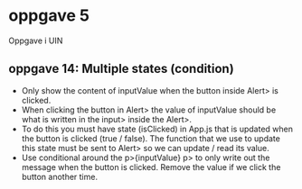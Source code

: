 # oppgave 5
 Oppgave i UIN

## oppgave 14: Multiple states (condition)

* Only show the content of inputValue when the button inside Alert> is clicked.
* When clicking the button in Alert> the value of inputValue should be what is written in the input> inside the Alert>.
* To do this you must have state (isClicked) in App.js that is updated when the button is clicked (true / false). The function that we use to update this state must be sent to Alert> so we can update / read its value.
* Use conditional around the p>{inputValue} p> to only write out the message when the button is clicked. Remove the value if we click the button another time.
